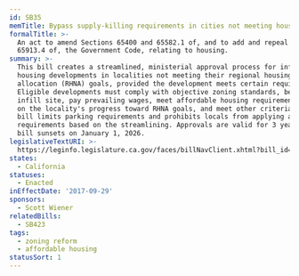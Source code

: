 ```yaml
---
id: SB35
memTitle: Bypass supply-killing requirements in cities not meeting housing goals
formalTitle: >-
  An act to amend Sections 65400 and 65582.1 of, and to add and repeal Section
  65913.4 of, the Government Code, relating to housing.
summary: >-
  This bill creates a streamlined, ministerial approval process for infill
  housing developments in localities not meeting their regional housing needs
  allocation (RHNA) goals, provided the development meets certain requirements.
  Eligible developments must comply with objective zoning standards, be on an
  infill site, pay prevailing wages, meet affordable housing requirements based
  on the locality's progress toward RHNA goals, and meet other criteria. The
  bill limits parking requirements and prohibits locals from applying additional
  requirements based on the streamlining. Approvals are valid for 3 years. The
  bill sunsets on January 1, 2026.
legislativeTextURI: >-
  https://leginfo.legislature.ca.gov/faces/billNavClient.xhtml?bill_id=201720180SB35
states:
  - California
statuses:
  - Enacted
inEffectDate: '2017-09-29'
sponsors:
  - Scott Wiener
relatedBills:
  - SB423
tags:
  - zoning reform
  - affordable housing
statusSort: 1
---
```

